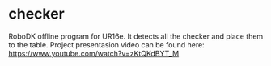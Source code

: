 # checker
RoboDK offline program for UR16e. It detects all the checker and place them to the table.
Project presentasion video can be found here: https://www.youtube.com/watch?v=zKtQKdBYT_M

